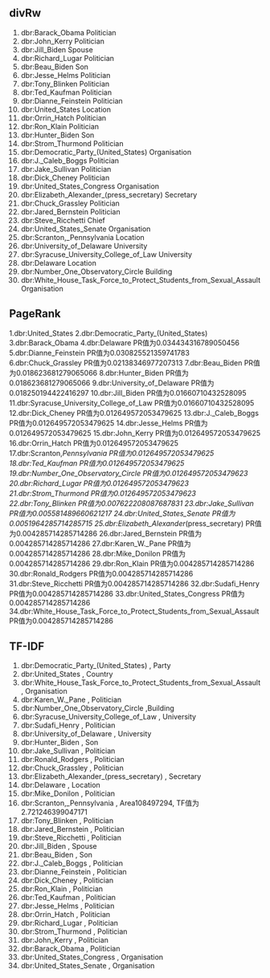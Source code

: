 ## divRw

1. dbr:Barack_Obama Politician
2. dbr:John_Kerry Politician
3. dbr:Jill_Biden Spouse
4. dbr:Richard_Lugar Politician
5. dbr:Beau_Biden Son
6. dbr:Jesse_Helms Politician
7. dbr:Tony_Blinken Politician
8. dbr:Ted_Kaufman Politician
9. dbr:Dianne_Feinstein Politician
10. dbr:United_States Location
11. dbr:Orrin_Hatch Politician
12. dbr:Ron_Klain Politician
13. dbr:Hunter_Biden Son
14. dbr:Strom_Thurmond Politician
15. dbr:Democratic_Party_(United_States) Organisation
16. dbr:J._Caleb_Boggs Politician
17. dbr:Jake_Sullivan Politician
18. dbr:Dick_Cheney Politician
19. dbr:United_States_Congress Organisation
20. dbr:Elizabeth_Alexander_(press_secretary) Secretary
21. dbr:Chuck_Grassley Politician
22. dbr:Jared_Bernstein Politician
23. dbr:Steve_Ricchetti Chief
24. dbr:United_States_Senate Organisation
25. dbr:Scranton,_Pennsylvania Location
26. dbr:University_of_Delaware University
27. dbr:Syracuse_University_College_of_Law University
28. dbr:Delaware Location
29. dbr:Number_One_Observatory_Circle Building
30. dbr:White_House_Task_Force_to_Protect_Students_from_Sexual_Assault Organisation



## PageRank

1.dbr:United_States
2.dbr:Democratic_Party_(United_States)
3.dbr:Barack_Obama 
4.dbr:Delaware PR值为0.034434316789050456
5.dbr:Dianne_Feinstein PR值为0.030825521359741783
6.dbr:Chuck_Grassley PR值为0.02138346977207313
7.dbr:Beau_Biden PR值为0.018623681279065066
8.dbr:Hunter_Biden PR值为0.018623681279065066
9.dbr:University_of_Delaware PR值为0.018250194422416297
10.dbr:Jill_Biden PR值为0.01660710432528095
11.dbr:Syracuse_University_College_of_Law PR值为0.01660710432528095
12.dbr:Dick_Cheney PR值为0.012649572053479625
13.dbr:J._Caleb_Boggs PR值为0.012649572053479625
14.dbr:Jesse_Helms PR值为0.012649572053479625
15.dbr:John_Kerry PR值为0.012649572053479625
16.dbr:Orrin_Hatch PR值为0.012649572053479625
17.dbr:Scranton,_Pennsylvania PR值为0.012649572053479625
18.dbr:Ted_Kaufman PR值为0.012649572053479625
19.dbr:Number_One_Observatory_Circle PR值为0.012649572053479623
20.dbr:Richard_Lugar PR值为0.012649572053479623
21.dbr:Strom_Thurmond PR值为0.012649572053479623
22.dbr:Tony_Blinken PR值为0.007622208087687831
23.dbr:Jake_Sullivan PR值为0.005581489660621217
24.dbr:United_States_Senate PR值为0.0051964285714285715
25.dbr:Elizabeth_Alexander_(press_secretary) PR值为0.004285714285714286
26.dbr:Jared_Bernstein PR值为0.004285714285714286
27.dbr:Karen_W._Pane PR值为0.004285714285714286
28.dbr:Mike_Donilon PR值为0.004285714285714286
29.dbr:Ron_Klain PR值为0.004285714285714286
30.dbr:Ronald_Rodgers PR值为0.004285714285714286
31.dbr:Steve_Ricchetti PR值为0.004285714285714286
32.dbr:Sudafi_Henry PR值为0.004285714285714286
33.dbr:United_States_Congress PR值为0.004285714285714286
34.dbr:White_House_Task_Force_to_Protect_Students_from_Sexual_Assault PR值为0.004285714285714286

## TF-IDF

1. dbr:Democratic_Party_(United_States) , Party
2. dbr:United_States , Country
3. dbr:White_House_Task_Force_to_Protect_Students_from_Sexual_Assault  , Organisation
4. dbr:Karen_W._Pane , Politician
5. dbr:Number_One_Observatory_Circle ,Building
6. dbr:Syracuse_University_College_of_Law , University
7. dbr:Sudafi_Henry , Politician
8. dbr:University_of_Delaware , University
9. dbr:Hunter_Biden , Son
10. dbr:Jake_Sullivan , Politician
11. dbr:Ronald_Rodgers , Politician
12. dbr:Chuck_Grassley , Politician
13. dbr:Elizabeth_Alexander_(press_secretary) , Secretary
14. dbr:Delaware , Location
15. dbr:Mike_Donilon , Politician
16. dbr:Scranton,_Pennsylvania , Area108497294, TF值为2.721246399047171
17. dbr:Tony_Blinken , Politician
18. dbr:Jared_Bernstein , Politician
19. dbr:Steve_Ricchetti , Politician
20. dbr:Jill_Biden , Spouse
21. dbr:Beau_Biden , Son
22. dbr:J._Caleb_Boggs , Politician
23. dbr:Dianne_Feinstein , Politician
24. dbr:Dick_Cheney , Politician
25. dbr:Ron_Klain , Politician
26. dbr:Ted_Kaufman , Politician
27. dbr:Jesse_Helms , Politician
28. dbr:Orrin_Hatch , Politician
29. dbr:Richard_Lugar , Politician
30. dbr:Strom_Thurmond , Politician
31. dbr:John_Kerry , Politician
32. dbr:Barack_Obama , Politician
33. dbr:United_States_Congress ,  Organisation
34. dbr:United_States_Senate , Organisation